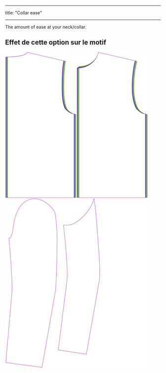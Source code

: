 - - -
title: "Collar ease"
- - -

The amount of ease at your neck/collar.

## Effet de cette option sur le motif

![This image shows the effect of this option by superimposing several variants that have a different value for this option](bent_collarease_sample.svg "Effet de cette option sur le modèle")
